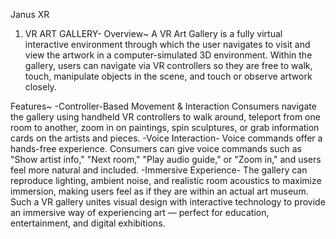 Janus XR
1. VR ART GALLERY-
Overview~
A VR Art Gallery is a fully virtual interactive environment through which the user navigates to visit and view the artwork in a computer-simulated 3D environment. Within the gallery, users can navigate via VR controllers so they are free to walk, touch,       manipulate objects in the scene, and touch or observe artwork closely. 

Features~
-Controller-Based Movement & Interaction
Consumers navigate the gallery using handheld VR controllers to walk around, teleport from one room to another, zoom in on paintings, spin sculptures, or grab information cards on the artists and pieces.
-Voice Interaction-
Voice commands offer a hands-free experience. Consumers can give voice commands such as "Show artist info," "Next room," "Play audio guide," or "Zoom in," and users feel more natural and included.
-Immersive Experience-
The gallery can reproduce lighting, ambient noise, and realistic room acoustics to maximize immersion, making users feel as if they are within an actual art museum. Such a VR gallery unites visual design with interactive technology to provide an immersive way of experiencing art — perfect for education, entertainment, and digital exhibitions.

